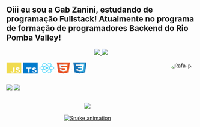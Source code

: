 ## Oiii eu sou a Gab Zanini, estudando de programação Fullstack! Atualmente no programa de formação de programadores Backend do Rio Pomba Valley!
<div align="center">
  <a href="https://github.com/kitokta">
  <img height="180em" src="https://github-readme-stats.vercel.app/api?username=kitokta&show_icons=true&theme=dracula&include_all_commits=true&count_private=true"/>
  <img height="180em" src="https://github-readme-stats.vercel.app/api/top-langs/?username=kitokta&layout=compact&langs_count=7&theme=dracula"/>
</div>
<div style="display: inline_block"><br>
  <img align="center" alt="Rafa-Js" height="30" width="40" src="https://raw.githubusercontent.com/devicons/devicon/master/icons/javascript/javascript-plain.svg">
  <img align="center" alt="Rafa-Ts" height="30" width="40" src="https://raw.githubusercontent.com/devicons/devicon/master/icons/typescript/typescript-plain.svg">
  <img align="center" alt="Rafa-React" height="30" width="40" src="https://raw.githubusercontent.com/devicons/devicon/master/icons/react/react-original.svg">
  <img align="center" alt="Rafa-HTML" height="30" width="40" src="https://raw.githubusercontent.com/devicons/devicon/master/icons/html5/html5-original.svg">
  <img align="center" alt="Rafa-CSS" height="30" width="40" src="https://raw.githubusercontent.com/devicons/devicon/master/icons/css3/css3-original.svg">
  <img align="right" alt="Rafa-pic" height="150" style="border-radius:50px;" src="https://i.pinimg.com/736x/7b/6c/34/7b6c34c11f06ed6186f288828a20bb4f.jpg">
</div>
  
  
 ##
  
  
<div> 
  <a href = "mailto:psicologia.plus@gmail.com"><img src="https://img.shields.io/badge/-Gmail-%23333?style=for-the-badge&logo=gmail&logoColor=white" target="_blank"></a>
  <a href="https://www.linkedin.com/in/gab-zanini-0b9b53243/" target="_blank"><img src="https://img.shields.io/badge/-LinkedIn-%230077B5?style=for-the-badge&logo=linkedin&logoColor=white" target="_blank"></a> 
</div>

##

<div align="center">
<a href="https://github.com/kitokta">
  <img height="180em" src="https://github-readme-stats.vercel.app/api?username=kitokta&show_icons=true&theme=dark&include_all_commits=true&count_private=true"/>
  
 ![Snake animation](https://github.com/jessicaCSMelo/rafaballerini/blob/output/github-contribution-grid-snake.svg)
 </div>
